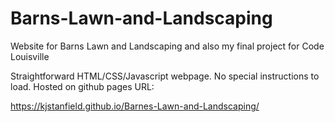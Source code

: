 # Barns-Lawn-and-Landscaping
Website for Barns Lawn and Landscaping and also my final project for Code Louisville


Straightforward HTML/CSS/Javascript webpage.
No special instructions to load.
Hosted on github pages URL:

https://kjstanfield.github.io/Barnes-Lawn-and-Landscaping/
